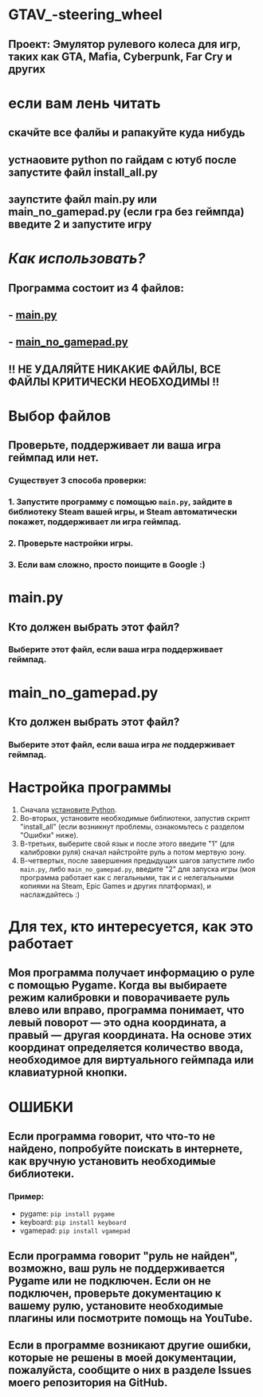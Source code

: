 # GTAV_-steering_wheel
## Проект: Эмулятор рулевого колеса для игр, таких как GTA, Mafia, Cyberpunk, Far Cry и других

# если вам лень читать
## скачйте все фалйы и рапакуйте куда нибудь
## устнаовите python по гайдам с ютуб после запустите файл install_all.py
## заупстите файл main.py или main_no_gamepad.py (если гра без геймпда) введите 2 и запустите игру

# *Как использовать?*
## Программа состоит из 4 файлов:
## - [main.py](https://github.com/Sergeiprogrammer/GTAV_-steering_wheel?tab=readme-ov-file#other-file-criticall-need-and-he-in-all-situation-must-be-installed)
## - [main_no_gamepad.py](https://github.com/Sergeiprogrammer/GTAV_-steering_wheel?tab=readme-ov-file#main_no_gamepadpy-1)  
## **!! НЕ УДАЛЯЙТЕ НИКАКИЕ ФАЙЛЫ, ВСЕ ФАЙЛЫ КРИТИЧЕСКИ НЕОБХОДИМЫ !!**

# Выбор файлов
## Проверьте, поддерживает ли ваша игра геймпад или нет.
### Существует 3 способа проверки:
### 1. Запустите программу с помощью `main.py`, зайдите в библиотеку Steam вашей игры, и Steam автоматически покажет, поддерживает ли игра геймпад.
### 2. Проверьте настройки игры.
### 3. Если вам сложно, просто поищите в Google :)

# main.py
## Кто должен выбрать этот файл?
### Выберите этот файл, если ваша игра поддерживает геймпад.

# main_no_gamepad.py
## Кто должен выбрать этот файл?
### Выберите этот файл, если ваша игра *не* поддерживает геймпад.

# Настройка программы
1. Сначала [установите Python](https://youtu.be/nU2Egc3Zx3Q?si=UKn9doIC49yTroGD).
2. Во-вторых, установите необходимые библиотеки, запустив скрипт "install_all" (если возникнут проблемы, ознакомьтесь с разделом "Ошибки" ниже).
3. В-третьих, выберите свой язык и после этого введите "1" (для калибровки руля) сначал найстройте руль а потом мертвую зону.
4. В-четвертых, после завершения предыдущих шагов запустите либо `main.py`, либо `main_no_gamepad.py`, введите "2" для запуска игры (моя программа работает как с легальными, так и с нелегальными копиями на Steam, Epic Games и других платформах), и наслаждайтесь :)

# Для тех, кто интересуется, как это работает
## Моя программа получает информацию о руле с помощью Pygame. Когда вы выбираете режим калибровки и поворачиваете руль влево или вправо, программа понимает, что левый поворот — это одна координата, а правый — другая координата. На основе этих координат определяется количество ввода, необходимое для виртуального геймпада или клавиатурной кнопки.

# ОШИБКИ

## Если программа говорит, что что-то не найдено, попробуйте поискать в интернете, как вручную установить необходимые библиотеки.
### Пример:
- pygame: `pip install pygame`
- keyboard: `pip install keyboard`
- vgamepad: `pip install vgamepad`

## Если программа говорит "руль не найден", возможно, ваш руль не поддерживается Pygame или не подключен. Если он не подключен, проверьте документацию к вашему рулю, установите необходимые плагины или посмотрите помощь на YouTube.

## Если в программе возникают другие ошибки, которые не решены в моей документации, пожалуйста, сообщите о них в разделе Issues моего репозитория на GitHub.
